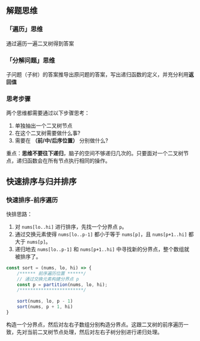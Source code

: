 ## 解题思维

### 「遍历」思维
通过遍历一遍二叉树得到答案

### 「分解问题」思维
子问题（子树）的答案推导出原问题的答案，写出递归函数的定义，并充分利用**返回值**

### 思考步骤
两个思维都需要通过以下步骤思考：
1. 单独抽出一个二叉树节点
2. 在这个二叉树需要做什么事?
3. 需要在 **（前/中/后序位置）** 分别做什么?

重点：**思维不要往下递归**，脑子的空间不够递归几次的。只要面对一个二叉树节点，递归函数会在所有节点执行相同的操作。


## 快速排序与归并排序
### 快速排序-前序遍历
快排思路： 
1. 对 `nums[lo..hi]` 进行排序，先找一个分界点 `p`。
2. 通过交换元素使得 `nums[lo..p-1]` 都小于等于 `nums[p]`，且 `nums[p+1..hi]` 都大于 `nums[p]`。
3. 递归地去 `nums[lo..p-1]` 和 `nums[p+1..hi]` 中寻找新的分界点，整个数组就被排序了。
```js
const sort = (nums, lo, hi) => {
	/****** 前序遍历位置 ******/
	// 通过交换元素构建分界点 p
    const p = partition(nums, lo, hi);
    /************************/
    
	sort(nums, lo, p - 1)
	sort(nums, p + 1, hi)
}
```
构造一个分界点，然后对左右子数组分别构造分界点。这跟二叉树的前序遍历一致，先对当前二叉树节点处理，然后对左右子树分别进行递归处理。


